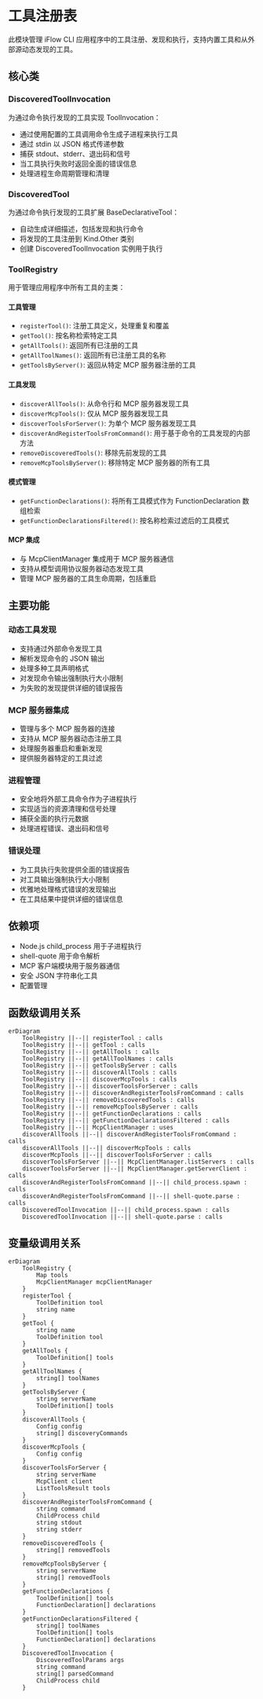 # 工具注册表

此模块管理 iFlow CLI 应用程序中的工具注册、发现和执行，支持内置工具和从外部源动态发现的工具。

## 核心类

### DiscoveredToolInvocation
为通过命令执行发现的工具实现 ToolInvocation：
- 通过使用配置的工具调用命令生成子进程来执行工具
- 通过 stdin 以 JSON 格式传递参数
- 捕获 stdout、stderr、退出码和信号
- 当工具执行失败时返回全面的错误信息
- 处理进程生命周期管理和清理

### DiscoveredTool
为通过命令执行发现的工具扩展 BaseDeclarativeTool：
- 自动生成详细描述，包括发现和执行命令
- 将发现的工具注册到 Kind.Other 类别
- 创建 DiscoveredToolInvocation 实例用于执行

### ToolRegistry
用于管理应用程序中所有工具的主类：

#### 工具管理
- `registerTool()`: 注册工具定义，处理重复和覆盖
- `getTool()`: 按名称检索特定工具
- `getAllTools()`: 返回所有已注册的工具
- `getAllToolNames()`: 返回所有已注册工具的名称
- `getToolsByServer()`: 返回从特定 MCP 服务器注册的工具

#### 工具发现
- `discoverAllTools()`: 从命令行和 MCP 服务器发现工具
- `discoverMcpTools()`: 仅从 MCP 服务器发现工具
- `discoverToolsForServer()`: 为单个 MCP 服务器发现工具
- `discoverAndRegisterToolsFromCommand()`: 用于基于命令的工具发现的内部方法
- `removeDiscoveredTools()`: 移除先前发现的工具
- `removeMcpToolsByServer()`: 移除特定 MCP 服务器的所有工具

#### 模式管理
- `getFunctionDeclarations()`: 将所有工具模式作为 FunctionDeclaration 数组检索
- `getFunctionDeclarationsFiltered()`: 按名称检索过滤后的工具模式

#### MCP 集成
- 与 McpClientManager 集成用于 MCP 服务器通信
- 支持从模型调用协议服务器动态发现工具
- 管理 MCP 服务器的工具生命周期，包括重启

## 主要功能

### 动态工具发现
- 支持通过外部命令发现工具
- 解析发现命令的 JSON 输出
- 处理多种工具声明格式
- 对发现命令输出强制执行大小限制
- 为失败的发现提供详细的错误报告

### MCP 服务器集成
- 管理与多个 MCP 服务器的连接
- 支持从 MCP 服务器动态注册工具
- 处理服务器重启和重新发现
- 提供服务器特定的工具过滤

### 进程管理
- 安全地将外部工具命令作为子进程执行
- 实现适当的资源清理和信号处理
- 捕获全面的执行元数据
- 处理进程错误、退出码和信号

### 错误处理
- 为工具执行失败提供全面的错误报告
- 对工具输出强制执行大小限制
- 优雅地处理格式错误的发现输出
- 在工具结果中提供详细的错误信息

## 依赖项
- Node.js child_process 用于子进程执行
- shell-quote 用于命令解析
- MCP 客户端模块用于服务器通信
- 安全 JSON 字符串化工具
- 配置管理

## 函数级调用关系

```mermaid
erDiagram
    ToolRegistry ||--|| registerTool : calls
    ToolRegistry ||--|| getTool : calls
    ToolRegistry ||--|| getAllTools : calls
    ToolRegistry ||--|| getAllToolNames : calls
    ToolRegistry ||--|| getToolsByServer : calls
    ToolRegistry ||--|| discoverAllTools : calls
    ToolRegistry ||--|| discoverMcpTools : calls
    ToolRegistry ||--|| discoverToolsForServer : calls
    ToolRegistry ||--|| discoverAndRegisterToolsFromCommand : calls
    ToolRegistry ||--|| removeDiscoveredTools : calls
    ToolRegistry ||--|| removeMcpToolsByServer : calls
    ToolRegistry ||--|| getFunctionDeclarations : calls
    ToolRegistry ||--|| getFunctionDeclarationsFiltered : calls
    ToolRegistry ||--|| McpClientManager : uses
    discoverAllTools ||--|| discoverAndRegisterToolsFromCommand : calls
    discoverAllTools ||--|| discoverMcpTools : calls
    discoverMcpTools ||--|| discoverToolsForServer : calls
    discoverToolsForServer ||--|| McpClientManager.listServers : calls
    discoverToolsForServer ||--|| McpClientManager.getServerClient : calls
    discoverAndRegisterToolsFromCommand ||--|| child_process.spawn : calls
    discoverAndRegisterToolsFromCommand ||--|| shell-quote.parse : calls
    DiscoveredToolInvocation ||--|| child_process.spawn : calls
    DiscoveredToolInvocation ||--|| shell-quote.parse : calls
```

## 变量级调用关系

```mermaid
erDiagram
    ToolRegistry {
        Map tools
        McpClientManager mcpClientManager
    }
    registerTool {
        ToolDefinition tool
        string name
    }
    getTool {
        string name
        ToolDefinition tool
    }
    getAllTools {
        ToolDefinition[] tools
    }
    getAllToolNames {
        string[] toolNames
    }
    getToolsByServer {
        string serverName
        ToolDefinition[] tools
    }
    discoverAllTools {
        Config config
        string[] discoveryCommands
    }
    discoverMcpTools {
        Config config
    }
    discoverToolsForServer {
        string serverName
        McpClient client
        ListToolsResult tools
    }
    discoverAndRegisterToolsFromCommand {
        string command
        ChildProcess child
        string stdout
        string stderr
    }
    removeDiscoveredTools {
        string[] removedTools
    }
    removeMcpToolsByServer {
        string serverName
        string[] removedTools
    }
    getFunctionDeclarations {
        ToolDefinition[] tools
        FunctionDeclaration[] declarations
    }
    getFunctionDeclarationsFiltered {
        string[] toolNames
        ToolDefinition[] tools
        FunctionDeclaration[] declarations
    }
    DiscoveredToolInvocation {
        DiscoveredToolParams args
        string command
        string[] parsedCommand
        ChildProcess child
    }
```